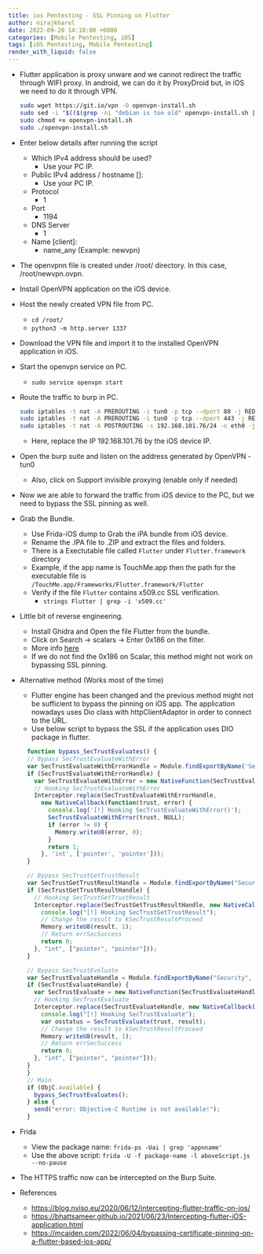 ```yaml
---
title: ios Pentesting - SSL Pinning on Flutter
author: nirajkharel
date: 2022-09-20 14:10:00 +0800
categories: [Mobile Pentesting, iOS]
tags: [iOS Pentesting, Mobile Pentesting]
render_with_liquid: false
---
```



- Flutter application is proxy unware and we cannot redirect the traffic through WIFI proxy. In android, we can do it by ProxyDroid but, in iOS we need to do it through VPN.
  ```bash
  sudo wget https://git.io/vpn -O openvpn-install.sh
  sudo sed -i "$(($(grep -ni "debian is too old" openvpn-install.sh | cut  -d : -f 1)+1))d" ./openvpn-install.sh
  sudo chmod +x openvpn-install.sh
  sudo ./openvpn-install.sh
  ```
- Enter below details after running the script
  - Which IPv4 address should be used? 
    - Use your PC IP.
  - Public IPv4 address / hostname []:
    - Use your PC IP.
  - Protocol
    - 1
  - Port
    - 1194
  - DNS Server
    - 1
  - Name [client]: 
    - name_any (Example: newvpn)
- The openvpnn file is created under /root/ directory. In this case, /root/newvpn.ovpn.

- Install OpenVPN application on the iOS device.
- Host the newly created VPN file from PC.
  - `cd /root/`
  - `python3 -m http.server 1337`
- Download the VPN file and import it to the installed OpenVPN application in iOS.

- Start the openvpn service on PC.
  - `sudo service openvpn start`

- Route the traffic to burp in PC.
  ```bash
  sudo iptables -t nat -A PREROUTING -i tun0 -p tcp --dport 80 -j REDIRECT --to-port 8080
  sudo iptables -t nat -A PREROUTING -i tun0 -p tcp --dport 443 -j REDIRECT --to-port 8080
  sudo iptables -t nat -A POSTROUTING -s 192.168.101.76/24 -o eth0 -j MASQUERADE
  ```
  - Here, replace the IP 192.168.101.76 by the iOS device IP.

- Open the burp suite and listen on the address generated by OpenVPN - tun0
  - Also, click on Support invisible proxying (enable only if needed)

- Now we are able to forward the traffic from iOS device to the PC, but we need to bypass the SSL pinning as well.

- Grab the Bundle.
  - Use Frida-iOS dump to Grab the iPA bundle from iOS device.
  - Rename the .IPA file to .ZIP and extract the files and folders.
  - There is a Exectutable file called `Flutter` under `Flutter.framework` directory
  - Example, if the app name is TouchMe.app then the path for the executable file is `/TouchMe.app/Frameworks/Flutter.framework/Flutter`
  - Verify if the file `Flutter` contains x509.cc SSL verification.
    - `strings Flutter | grep -i 'x509.cc'`

- Little bit of reverse engineering.
  - Install Ghidra and Open the file Flutter from the bundle.
  - Click on Search -> scalars -> Enter 0x186 on the filter.
  - More info [here](https://blog.nviso.eu/2020/06/12/intercepting-flutter-traffic-on-ios/)
  - If we do not find the 0x186 on Scalar, this method might not work on bypassing SSL pinning.

- Alternative method (Works most of the time)
  - Flutter engine has been changed and the previous method might not be sufficient to bypass the pinning on iOS app. The application nowadays uses Dio class with httpClientAdaptor in order to connect to the URL.
  - Use below script to bypass the SSL if the application uses DIO package in flutter.
  ```js
    function bypass_SecTrustEvaluates() {
    // Bypass SecTrustEvaluateWithError
    var SecTrustEvaluateWithErrorHandle = Module.findExportByName('Security', 'SecTrustEvaluateWithError');
    if (SecTrustEvaluateWithErrorHandle) {
      var SecTrustEvaluateWithError = new NativeFunction(SecTrustEvaluateWithErrorHandle, 'int', ['pointer', 'pointer']);
      // Hooking SecTrustEvaluateWithError
      Interceptor.replace(SecTrustEvaluateWithErrorHandle,
        new NativeCallback(function(trust, error) {
          console.log('[!] Hooking SecTrustEvaluateWithError()');
          SecTrustEvaluateWithError(trust, NULL);
          if (error != 0) {
            Memory.writeU8(error, 0); 
          } 
          return 1;
        }, 'int', ['pointer', 'pointer']));
    }

    // Bypass SecTrustGetTrustResult
    var SecTrustGetTrustResultHandle = Module.findExportByName("Security", "SecTrustGetTrustResult");
    if (SecTrustGetTrustResultHandle) {
      // Hooking SecTrustGetTrustResult
      Interceptor.replace(SecTrustGetTrustResultHandle, new NativeCallback(function(trust, result) {
        console.log("[!] Hooking SecTrustGetTrustResult");
        // Change the result to kSecTrustResultProceed
        Memory.writeU8(result, 1);
        // Return errSecSuccess
        return 0;
      }, "int", ["pointer", "pointer"]));
    }

    // Bypass SecTrustEveluate
    var SecTrustEvaluateHandle = Module.findExportByName("Security", "SecTrustEvaluate");
    if (SecTrustEvaluateHandle) {
      var SecTrustEvaluate = new NativeFunction(SecTrustEvaluateHandle, "int", ["pointer", "pointer"]);
      // Hooking SecTrustEvaluate
      Interceptor.replace(SecTrustEvaluateHandle, new NativeCallback(function(trust, result) {
        console.log("[!] Hooking SecTrustEvaluate");
        var osstatus = SecTrustEvaluate(trust, result);
        // Change the result to kSecTrustResultProceed
        Memory.writeU8(result, 1);
        // Return errSecSuccess
        return 0;
      }, "int", ["pointer", "pointer"]));
    }
    }
    // Main
    if (ObjC.available) {
      bypass_SecTrustEvaluates();
    } else {
      send("error: Objective-C Runtime is not available!");
    }
  ````

- Frida
  - View the package name: `frida-ps -Uai | grep 'appnname'`
  - Use the above script: `frida -U -f package-name -l aboveScript.js --no-pause`

- The HTTPS traffic now can be intercepted on the Burp Suite. 

- References
  - https://blog.nviso.eu/2020/06/12/intercepting-flutter-traffic-on-ios/
  - https://bhattsameer.github.io/2021/06/23/Intercepting-flutter-iOS-application.html
  - https://mcaiden.com/2022/06/04/bypassing-certificate-pinning-on-a-flutter-based-ios-app/

